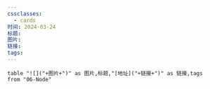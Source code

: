```yaml
---
cssclasses:
  - cards
时间: 2024-03-24
标题: 
图片: 
链接: 
tags:
---
```


```dataview
table "![]("+图片+")" as 图片,标题,"[地址]("+链接+")" as 链接,tags
from "06-Node"
```

